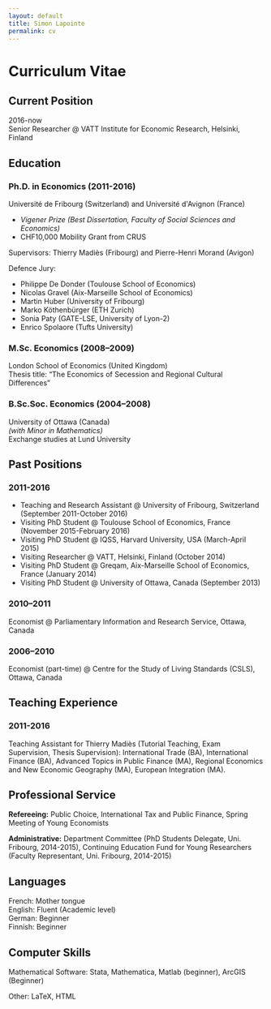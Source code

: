 ```yaml
---
layout: default
title: Simon Lapointe
permalink: cv
---
```


# Curriculum Vitae

## Current Position
2016-now  
Senior Researcher @ VATT Institute for Economic Research, Helsinki, Finland

## Education
### Ph.D. in Economics (2011-2016)  
Université de Fribourg (Switzerland) and Université d'Avignon (France)
- *Vigener Prize (Best Dissertation, Faculty of Social Sciences and Economics)*  
- CHF10,000 Mobility Grant from CRUS

Supervisors: Thierry Madiès (Fribourg) and Pierre-Henri Morand (Avigon)  

Defence Jury:
- Philippe De Donder (Toulouse School of Economics)  
- Nicolas Gravel (Aix-Marseille School of Economics)  
- Martin Huber (University of Fribourg)  
- Marko Köthenbürger (ETH Zurich)  
- Sonia Paty (GATE-LSE, University of Lyon-2)  
- Enrico Spolaore (Tufts University)  

### M.Sc. Economics (2008–2009)
London School of Economics (United Kingdom)  
Thesis title: “The Economics of Secession and Regional Cultural Differences”

### B.Sc.Soc. Economics (2004–2008)
University of Ottawa (Canada)  
*(with Minor in Mathematics)*  
Exchange studies at Lund University

## Past Positions
### 2011-2016
- Teaching and Research Assistant @ University of Fribourg, Switzerland (September 2011-October 2016)  
- Visiting PhD Student @ Toulouse School of Economics, France (November 2015-February 2016)  
- Visiting PhD Student @ IQSS, Harvard University, USA (March-April 2015)  
- Visiting Researcher @ VATT, Helsinki, Finland (October 2014)  
- Visiting PhD Student @ Greqam, Aix-Marseille School of Economics, France (January 2014)  
- Visiting PhD Student @ University of Ottawa, Canada (September 2013)  

### 2010–2011
Economist @ Parliamentary Information and Research Service, Ottawa, Canada

### 2006–2010
Economist (part-time) @ Centre for the Study of Living Standards (CSLS), Ottawa, Canada

## Teaching Experience
### 2011-2016
Teaching Assistant for Thierry Madiès (Tutorial Teaching, Exam Supervision, Thesis Supervision): International Trade (BA), International Finance (BA), Advanced Topics in Public Finance (MA), Regional Economics and New Economic Geography (MA), European Integration (MA).

## Professional Service
**Refereeing:** Public Choice, International Tax and Public Finance, Spring Meeting of Young Economists  

**Administrative:** Department Committee (PhD Students Delegate, Uni. Fribourg, 2014-2015), Continuing Education Fund for Young Researchers (Faculty Representant, Uni. Fribourg, 2014-2015)

## Languages
French: Mother tongue  
English: Fluent (Academic level)  
German: Beginner  
Finnish: Beginner

## Computer Skills
Mathematical Software: Stata, Mathematica, Matlab (beginner), ArcGIS (Beginner)  

Other: LaTeX, HTML
